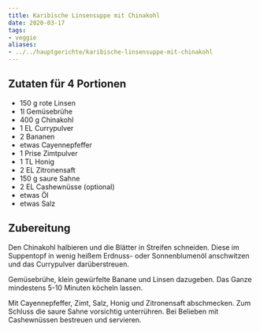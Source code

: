```yaml
---
title: Karibische Linsensuppe mit Chinakohl
date: 2020-03-17
tags:
- veggie
aliases:
- ../../hauptgerichte/karibische-linsensuppe-mit-chinakohl
---
```


## Zutaten für 4 Portionen
- 150 g  rote Linsen
- 1l   Gemüsebrühe
- 400 g  Chinakohl
- 1 EL   Currypulver
- 2   Bananen
- etwas  Cayennepfeffer
- 1 Prise Zimtpulver
- 1 TL   Honig
- 2 EL   Zitronensaft
- 150 g  saure Sahne
- 2 EL   Cashewnüsse (optional)
- etwas  Öl
- etwas  Salz

## Zubereitung
Den Chinakohl halbieren und die Blätter in Streifen schneiden. Diese im Suppentopf in wenig heißem Erdnuss- oder Sonnenblumenöl anschwitzen und das Currypulver darüberstreuen.

Gemüsebrühe, klein gewürfelte Banane und Linsen dazugeben. Das Ganze mindestens 5-10 Minuten köcheln lassen.

Mit Cayennepfeffer, Zimt, Salz, Honig und Zitronensaft abschmecken. Zum Schluss die saure Sahne vorsichtig unterrühren. Bei Belieben mit Cashewnüssen bestreuen und servieren.
